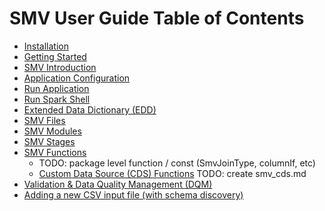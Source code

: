 # SMV User Guide Table of Contents

* [Installation](smv_install.md)
* [Getting Started](getting_started.md)
* [SMV Introduction](smv_intro.md)
* [Application Configuration](app_config.md)
* [Run Application](run_app.md)
* [Run Spark Shell](run_shell.md)
* [Extended Data Dictionary (EDD)](edd.md)
* [SMV Files](smv_file.md)
* [SMV Modules](smv_module.md)
* [SMV Stages](smv_stages.md)
* [SMV Functions](functions.md)
    - TODO: package level function / const (SmvJoinType, columnIf, etc)
    - [Custom Data Source (CDS) Functions](smv_cds.md) TODO: create smv_cds.md
* [Validation & Data Quality Management (DQM)](dqm.md)
* [Adding a new CSV input file (with schema discovery)](schema_discovery.md)
